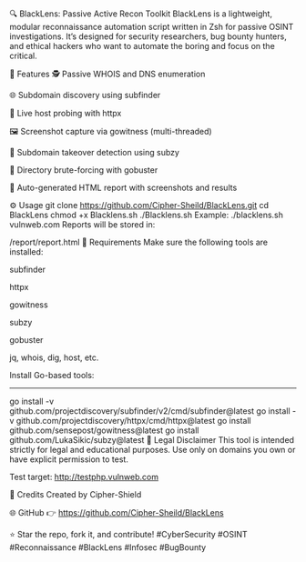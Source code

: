🔍 BlackLens: Passive Active Recon Toolkit
BlackLens is a lightweight, modular reconnaissance automation script written in Zsh for passive OSINT investigations. It’s designed for security researchers, bug bounty hunters, and ethical hackers who want to automate the boring and focus on the critical.


🚀 Features
🕵️ Passive WHOIS and DNS enumeration

🌐 Subdomain discovery using subfinder

📡 Live host probing with httpx

🖼️ Screenshot capture via gowitness (multi-threaded)

🚩 Subdomain takeover detection using subzy

📂 Directory brute-forcing with gobuster

📄 Auto-generated HTML report with screenshots and results

⚙️ Usage
git clone https://github.com/Cipher-Sheild/BlackLens.git
cd BlackLens
chmod +x Blacklens.sh
./Blacklens.sh <domain>
Example:
./blacklens.sh vulnweb.com
Reports will be stored in:

<domain>/report/report.html
🧰 Requirements
Make sure the following tools are installed:

subfinder

httpx

gowitness

subzy

gobuster

jq, whois, dig, host, etc.

Install Go-based tools:

---------------------------------------------------------------------
go install -v github.com/projectdiscovery/subfinder/v2/cmd/subfinder@latest
go install -v github.com/projectdiscovery/httpx/cmd/httpx@latest
go install github.com/sensepost/gowitness@latest
go install github.com/LukaSikic/subzy@latest
📎 Legal Disclaimer
This tool is intended strictly for legal and educational purposes.
Use only on domains you own or have explicit permission to test.

Test target:
http://testphp.vulnweb.com

🙌 Credits
Created by Cipher-Shield

🌐 GitHub
👉 https://github.com/Cipher-Sheild/BlackLens



⭐ Star the repo, fork it, and contribute!
#CyberSecurity #OSINT #Reconnaissance #BlackLens #Infosec #BugBounty
